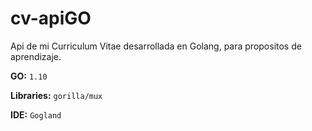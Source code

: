 # cv-apiGO

Api de mi Curriculum Vitae desarrollada en Golang, para propositos de aprendizaje.

**GO:** `1.10`

**Libraries:** `gorilla/mux` 

**IDE:** `Gogland`